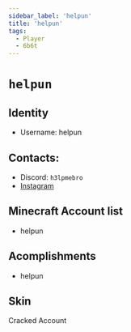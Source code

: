 ```yaml
---
sidebar_label: 'helpun'
title: 'helpun'
tags:
  - Player
  - 6b6t
---
```


# `helpun`

## Identity
* Username: helpun

## Contacts:
* Discord: `h3lpmebro`
* [Instagram](https://www.instagram.com/h3lpmebro/)

## Minecraft Account list
* helpun

## Acomplishments
- helpun

## Skin
Cracked Account 
